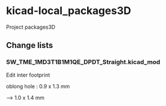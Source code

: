 # kicad-local_packages3D

Project packages3D

## Change lists

### SW_TME_1MD3T1B1M1QE_DPDT_Straight.kicad_mod

Edit inter footprint

oblong hole : 0.9 x 1.3 mm

--> 1.0 x 1.4 mm
